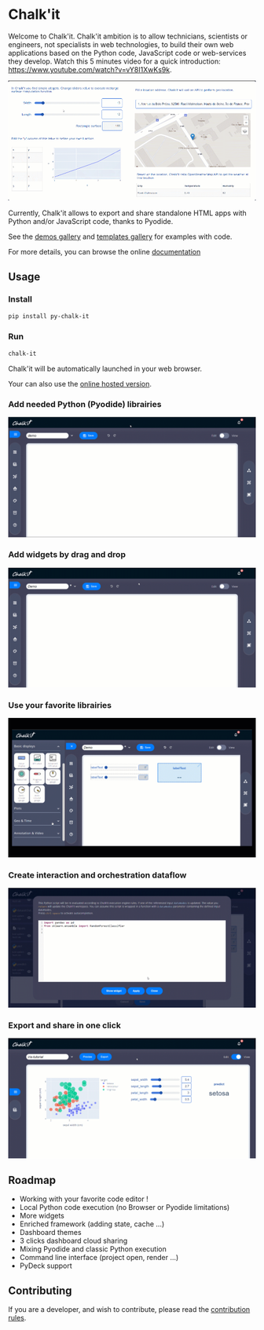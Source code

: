 # Chalk'it

Welcome to Chalk'it. Chalk'it ambition is to allow technicians, scientists or engineers, not specialists in web technologies, to build their own web applications based on the Python code, JavaScript code or web-services they develop. Watch this 5 minutes video for a quick introduction: <https://www.youtube.com/watch?v=vY8I1XwKs9k>.

![live demo](./assets/home/live-demo.gif)

Currently, Chalk'it allows to export and share standalone HTML apps with Python and/or JavaScript code, thanks to Pyodide.

See the [demos gallery](https://ifpen.github.io/chalk-it/index.html#porfolio) and [templates gallery](https://ifpen.github.io/chalk-it/templates-gallery/) for examples with code.

For more details, you can browse the online [documentation](https://ifpen.github.io/chalk-it/hosted/doc/)

## Usage

### Install

```sh
pip install py-chalk-it
```

### Run

```sh
chalk-it
```

Chalk'it will be automatically launched in your web browser.

Your can also use the [online hosted version](https://ifpen.github.io/chalk-it/hosted/).

### Add needed Python (Pyodide) librairies

![live demo](./assets/home/pyodide-libs.gif)

### Add widgets by drag and drop

![drag and drop](./assets/home/dragdrop.gif)

### Use your favorite librairies

![drag and drop](./assets/home/python-plot.gif)

### Create interaction and orchestration dataflow

![drag and drop](./assets/home/dataflow.gif)

### Export and share in one click

![Export](./assets/home/export.gif)

## Roadmap

- Working with your favorite code editor !
- Local Python code execution (no Browser or Pyodide limitations)
- More widgets
- Enriched framework (adding state, cache …)
- Dashboard themes
- 3 clicks dashboard cloud sharing
- Mixing Pyodide and classic Python execution
- Command line interface (project open, render ...)
- PyDeck support

## Contributing

If you are a developer, and wish to contribute, please read the [contribution rules](CONTRIBUTING.md).
 
